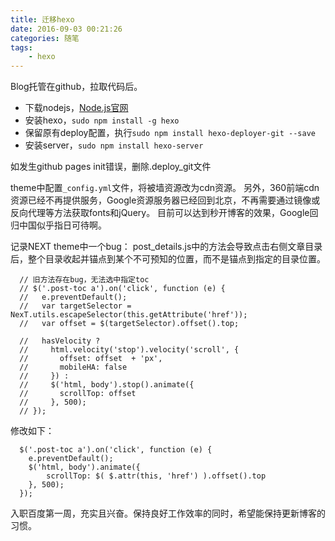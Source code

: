 ```yaml
---
title: 迁移hexo
date: 2016-09-03 00:21:26
categories: 随笔
tags:
    - hexo
---
```


Blog托管在github，拉取代码后。
- 下载nodejs，[Node.js官网](https://nodejs.org/en/)
- 安装hexo，`sudo npm install -g hexo`
- 保留原有deploy配置，执行`sudo npm install hexo-deployer-git --save`
- 安装server，`sudo npm install hexo-server`

如发生github pages init错误，删除.deploy_git文件

theme中配置`_config.yml`文件，将被墙资源改为cdn资源。
另外，360前端cdn资源已经不再提供服务，Google资源服务器已经回到北京，不再需要通过镜像或反向代理等方法获取fonts和jQuery。
目前可以达到秒开博客的效果，Google回归中国似乎指日可待啊。

记录NEXT theme中一个bug：
post_details.js中的方法会导致点击右侧文章目录后，整个目录收起并锚点到某个不可预知的位置，而不是锚点到指定的目录位置。
```
  // 旧方法存在bug，无法选中指定toc
  // $('.post-toc a').on('click', function (e) {
  //   e.preventDefault();
  //   var targetSelector = NexT.utils.escapeSelector(this.getAttribute('href'));
  //   var offset = $(targetSelector).offset().top;

  //   hasVelocity ?
  //     html.velocity('stop').velocity('scroll', {
  //       offset: offset  + 'px',
  //       mobileHA: false
  //     }) :
  //     $('html, body').stop().animate({
  //       scrollTop: offset
  //     }, 500);
  // });
```
修改如下：
```
  $('.post-toc a').on('click', function (e) {
    e.preventDefault();
    $('html, body').animate({
        scrollTop: $( $.attr(this, 'href') ).offset().top
    }, 500);
  });
```

入职百度第一周，充实且兴奋。保持良好工作效率的同时，希望能保持更新博客的习惯。
